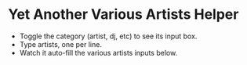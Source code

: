 # Yet Another Various Artists Helper

- Toggle the category (artist, dj, etc) to see its input box.
- Type artists, one per line.
- Watch it auto-fill the various artists inputs below.
